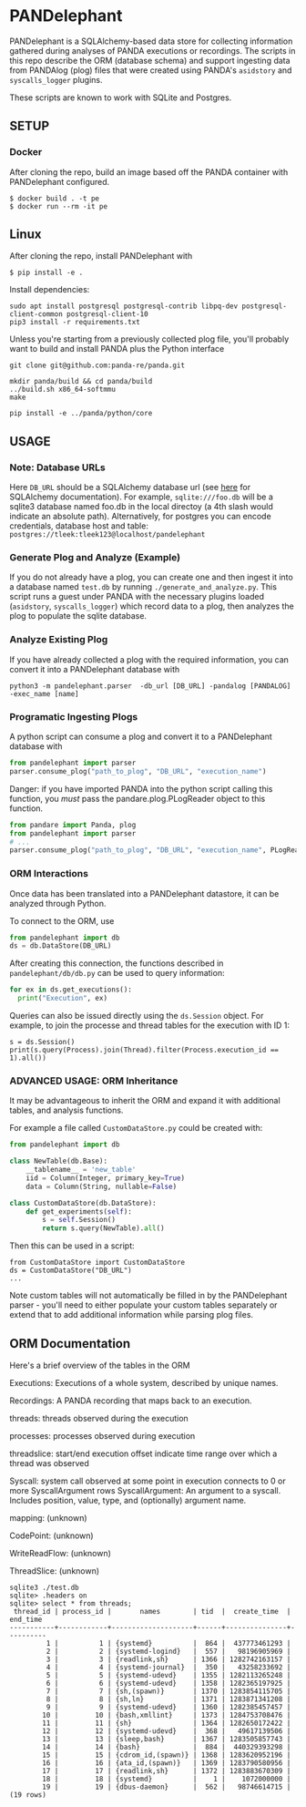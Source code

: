 # PANDelephant

PANDelephant is a SQLAlchemy-based data store for collecting information gathered during analyses of PANDA executions or recordings.
The scripts in this repo describe the ORM (database schema) and support ingesting data from PANDAlog (plog) files that were created using PANDA's `asidstory` and `syscalls_logger` plugins.

These scripts are known to work with SQLite and Postgres.

## SETUP

### Docker
After cloning the repo, build an image based off the PANDA container with PANDelephant configured.
```
$ docker build . -t pe
$ docker run --rm -it pe
```

## Linux

After cloning the repo, install PANDelephant with
```
$ pip install -e .
```

Install dependencies:
```
sudo apt install postgresql postgresql-contrib libpq-dev postgresql-client-common postgresql-client-10
pip3 install -r requirements.txt
```

Unless you're starting from a previously collected plog file, you'll probably want to build and install PANDA plus the Python interface
```
git clone git@github.com:panda-re/panda.git

mkdir panda/build && cd panda/build
../build.sh x86_64-softmmu
make

pip install -e ../panda/python/core
```

## USAGE
### Note: Database URLs
Here `DB_URL` should be a SQLAlchemy database url (see [here](https://docs.sqlalchemy.org/en/14/core/engines.html#database-urls) for SQLAlchemy documentation).
For example, `sqlite:///foo.db` will be a sqlite3 database named foo.db in the local directoy (a 4th slash would indicate an absolute path).
Alternatively, for postgres you can encode credentials, database host and table: `postgres://tleek:tleek123@localhost/pandelephant`

### Generate Plog and Analyze (Example)
If you do not already have a plog, you can create one and then ingest it into a database named `test.db` by running `./generate_and_analyze.py`.
This script runs a guest under PANDA with the necessary plugins loaded (`asidstory`, `syscalls_logger`) which record data to a plog, then analyzes the plog to populate the sqlite database.

### Analyze Existing Plog
If you have already collected a plog with the required information, you can convert it into a PANDelephant database with
```
python3 -m pandelephant.parser  -db_url [DB_URL] -pandalog [PANDALOG] -exec_name [name]
```

### Programatic Ingesting Plogs
A python script can consume a plog and convert it to a PANDelephant database with
```py
from pandelephant import parser
parser.consume_plog("path_to_plog", "DB_URL", "execution_name")
```

Danger: if you have imported PANDA into the python script calling this function, you *must* pass the pandare.plog.PLogReader object to this function.
```py
from pandare import Panda, plog
from pandelephant import parser
# ...
parser.consume_plog("path_to_plog", "DB_URL", "execution_name", PLogReader=plog.PLogReader)
```

### ORM Interactions
Once data has been translated into a PANDelephant datastore, it can be analyzed through Python.

To connect to the ORM, use
```py
from pandelephant import db
ds = db.DataStore(DB_URL)
```

After creating this connection, the functions described in `pandelephant/db/db.py` can be used to query information:

```py
for ex in ds.get_executions():
  print("Execution", ex)
```

Queries can also be issued directly using the `ds.Session` object. For example, to join the processe and thread tables for the execution with ID 1: 
```
s = ds.Session()
print(s.query(Process).join(Thread).filter(Process.execution_id == 1).all())
```


### ADVANCED USAGE: ORM Inheritance
It may be advantageous to inherit the ORM and expand it with additional tables, and analysis functions.

For example a file called `CustomDataStore.py` could be created with:
```py
from pandelephant import db

class NewTable(db.Base):
    __tablename__ = 'new_table'
    iid = Column(Integer, primary_key=True)
    data = Column(String, nullable=False)

class CustomDataStore(db.DataStore):
    def get_experiments(self):
        s = self.Session()
        return s.query(NewTable).all()
```

Then this can be used in a script:
```
from CustomDataStore import CustomDataStore
ds = CustomDataStore("DB_URL")
...
```

Note custom tables will not automatically be filled in by the PANDelephant parser - you'll need to either populate your custom tables separately or extend that to add additional information while parsing plog files.

## ORM Documentation

Here's a brief overview of the tables in the ORM

Executions:  Executions of a whole system, described by unique names.

Recordings:  A PANDA recording that maps back to an execution.

threads:     threads observed during the execution 

processes:   processes observed during execution

threadslice: start/end execution offset indicate time range over which a thread was observed

Syscall:          system call observed at some point in execution connects to 0 or more SyscallArgument rows
SyscallArgument:  An argument to a syscall. Includes position, value, type, and (optionally) argument name.

mapping:     (unknown)

CodePoint:     (unknown)

WriteReadFlow:     (unknown)

ThreadSlice:     (unknown)


    sqlite3 ./test.db
    sqlite> .headers on
    sqlite> select * from threads;
     thread_id | process_id |       names        | tid  |  create_time  | end_time 
    -----------+------------+--------------------+------+---------------+----------
             1 |          1 | {systemd}          |  864 |  437773461293 |
             2 |          2 | {systemd-logind}   |  557 |   98196905969 |
             3 |          3 | {readlink,sh}      | 1366 | 1282742163157 |
             4 |          4 | {systemd-journal}  |  350 |   43258233692 |
             5 |          5 | {systemd-udevd}    | 1355 | 1282113265248 |
             6 |          6 | {systemd-udevd}    | 1358 | 1282365197925 |
             7 |          7 | {sh,(spawn)}       | 1370 | 1283854115705 |
             8 |          8 | {sh,ln}            | 1371 | 1283871341208 |
             9 |          9 | {systemd-udevd}    | 1360 | 1282385457457 |
            10 |         10 | {bash,xmllint}     | 1373 | 1284753708476 |
            11 |         11 | {sh}               | 1364 | 1282650172422 |
            12 |         12 | {systemd-udevd}    |  368 |   49617139506 |
            13 |         13 | {sleep,bash}       | 1367 | 1283505857743 |
            14 |         14 | {bash}             |  884 |  440329393298 |
            15 |         15 | {cdrom_id,(spawn)} | 1368 | 1283620952196 |
            16 |         16 | {ata_id,(spawn)}   | 1369 | 1283790580956 |
            17 |         17 | {readlink,sh}      | 1372 | 1283883670309 |
            18 |         18 | {systemd}          |    1 |    1072000000 |
            19 |         19 | {dbus-daemon}      |  562 |   98746614715 |
    (19 rows)
